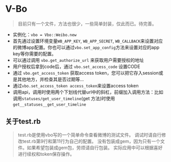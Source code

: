 # V-Bo

> 目前只有一个文件，方法也很少，一些简单封装，仅此而已。待完善。



- 实例化：`vbo = Vbo::Weibo.new`
- 首先通过设置环境变量`WB_APP_KEY`, `WB_APP_SECRET`, `WB_CALLBACK`来设置对应的微博app配置。你也可以通过`vbo.set_app_config`方法来设置对应的app key等你需要的配置。
- 可以通过调用 `vbo.get_authorize_url` 来获取用户需要授权的地址
- 用户授权后拿到code后，通过 `vbo.set_access_code` 设置CODE
- 通过 `vbo.get_access_token` 获取access token，您可以把它存入session或是其他地方，并检查其是否过期等...
- 通过`vbo.set_access_token access_token`来设置access token
- 调用api，调用时使用两个下划线代替url中的斜杠，前缀加入调用方法：比如调用`statuses/get_user_timeline`(get 方法)时使用`get__statuses__get_user_timeline`

## 关于test.rb
> test.rb是使用vbo写的一个简单命令查看微博的测试文件。
> 调试时请自行修改test.rb第9行和第11行为自己的配置。
> 没有包装成gem，因为只有一个文件。如果希望包装成gem包，劳烦请自行包装。
> 实际应用中可以根据喜好进行续权和token保存操作。
